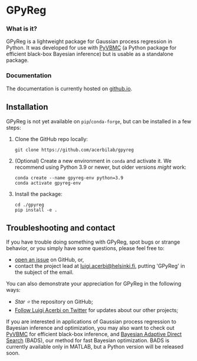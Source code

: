 # GPyReg
### What is it?
GPyReg is a lightweight package for Gaussian process regression in Python. It was developed for use with [PyVBMC](https://github.com/acerbilab/pyvbmc) (a Python package for efficient black-box Bayesian inference) but is usable as a standalone package.

### Documentation
The documentation is currently hosted on [github.io](https://acerbilab.github.io/gpyreg/).

## Installation
GPyReg is not yet available on `pip`/`conda-forge`, but can be installed in a few steps:

1. Clone the GitHub repo locally:
   ```console
   git clone https://github.com/acerbilab/gpyreg
   ```
2. (Optional) Create a new environment in `conda` and activate it. We recommend using Python 3.9 or newer, but older versions *might* work:
   ```console
   conda create --name gpyreg-env python=3.9
   conda activate gpyreg-env
   ```
3. Install the package:
   ```console
   cd ./gpyreg
   pip install -e .
   ```

## Troubleshooting and contact

If you have trouble doing something with GPyReg, spot bugs or strange behavior, or you simply have some questions, please feel free to:
- [open an issue](https://github.com/acerbilab/gpyreg/issues/new) on GitHub, or,
- contact the project lead at <luigi.acerbi@helsinki.fi>, putting 'GPyReg' in the subject of the email.

You can also demonstrate your appreciation for GPyReg in the following ways:

- *Star :star:* the repository on GitHub;
- [Follow Luigi Acerbi on Twitter](https://twitter.com/AcerbiLuigi) for updates about our other projects;

If you are interested in applications of Gaussian process regression to Bayesian inference and optimization, you may also want to check out [PyVBMC](https://github.com/acerbilab/pyvbmc) for efficient black-box inference, and [Bayesian Adaptive Direct Search](https://github.com/acerbilab/bads) (BADS), our method for fast Bayesian optimization. BADS is currently available only in MATLAB, but a Python version will be released soon.
